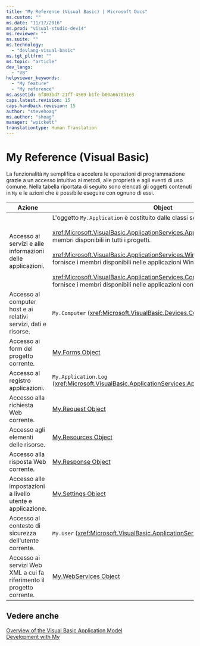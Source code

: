 ```yaml
---
title: "My Reference (Visual Basic) | Microsoft Docs"
ms.custom: ""
ms.date: "11/17/2016"
ms.prod: "visual-studio-dev14"
ms.reviewer: ""
ms.suite: ""
ms.technology: 
  - "devlang-visual-basic"
ms.tgt_pltfrm: ""
ms.topic: "article"
dev_langs: 
  - "VB"
helpviewer_keywords: 
  - "My feature"
  - "My reference"
ms.assetid: 6f803bd7-21ff-4569-b1fe-b00a6678b1e3
caps.latest.revision: 15
caps.handback.revision: 15
author: "stevehoag"
ms.author: "shoag"
manager: "wpickett"
translationtype: Human Translation
---
```

# My Reference (Visual Basic)
La funzionalità `My` semplifica e accelera le operazioni di programmazione grazie a un accesso intuitivo ai metodi, alle proprietà e agli eventi di uso comune.  Nella tabella riportata di seguito sono elencati gli oggetti contenuti in `My` e le azioni che è possibile eseguire con ognuno di essi.  
  
|**Azione**|**Object**|  
|----------------|----------------|  
|Accesso ai servizi e alle informazioni delle applicazioni.|L'oggetto `My.Application` è costituito dalle classi seguenti:<br /><br /> <xref:Microsoft.VisualBasic.ApplicationServices.ApplicationBase> fornisce i membri disponibili in tutti i progetti.<br /><br /> <xref:Microsoft.VisualBasic.ApplicationServices.WindowsFormsApplicationBase> fornisce i membri disponibili nelle applicazioni Windows Form.<br /><br /> <xref:Microsoft.VisualBasic.ApplicationServices.ConsoleApplicationBase> fornisce i membri disponibili nelle applicazioni console.|  
|Accesso al computer host e ai relativi servizi, dati e risorse.|`My.Computer` \(<xref:Microsoft.VisualBasic.Devices.Computer>\)|  
|Accesso ai form del progetto corrente.|[My.Forms Object](../../../visual-basic/language-reference/objects/my-forms-object.md)|  
|Accesso al registro applicazioni.|`My.Application.Log` \(<xref:Microsoft.VisualBasic.ApplicationServices.ApplicationBase.Log%2A>\)|  
|Accesso alla richiesta Web corrente.|[My.Request Object](../../../visual-basic/language-reference/objects/my-request-object.md)|  
|Accesso agli elementi delle risorse.|[My.Resources Object](../../../visual-basic/language-reference/objects/my-resources-object.md)|  
|Accesso alla risposta Web corrente.|[My.Response Object](../../../visual-basic/language-reference/objects/my-response-object.md)|  
|Accesso alle impostazioni a livello utente e applicazione.|[My.Settings Object](../../../visual-basic/language-reference/objects/my-settings-object.md)|  
|Accesso al contesto di sicurezza dell'utente corrente.|`My.User` \(<xref:Microsoft.VisualBasic.ApplicationServices.User>\)|  
|Accesso ai servizi Web XML a cui fa riferimento il progetto corrente.|[My.WebServices Object](../../../visual-basic/language-reference/objects/my-webservices-object.md)|  
  
## Vedere anche  
 [Overview of the Visual Basic Application Model](../../../visual-basic/developing-apps/development-with-my/overview-of-the-visual-basic-application-model.md)   
 [Development with My](../../../visual-basic/developing-apps/development-with-my/index.md)